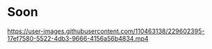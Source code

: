 # Soon

https://user-images.githubusercontent.com/110463138/229602395-17ef7580-5522-4db3-9666-4156a56b4834.mp4

